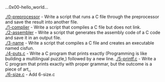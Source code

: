 ...0x00-hello_world...

[./0-preprocessor](./0-preprocessor) - Write a script that runs a C file through the preprocessor and save the result into another file.  
[./1-complier](./1-compiler) - Write a script that compiles a C file but does not link.   
[./2-assembler](./2-assembler) - Write a script that generates the assembly code of a C code and save it in an output file.   
[./3-name](./3-name) - Write a script that compiles a C file and creates an executable named cisfun.   
[./4-puts.c](./4-puts.c) - Write a C program that prints exactly (Programming is like building a multilingual puzzle,) followed by a new line.
[./5-printf.c](./5-printf.c) - Write a C program that prints exactly with proper grammar, but the outcome is a piece of art,,     
[./6-size.c](./6-size) - Add 6-size.c   
